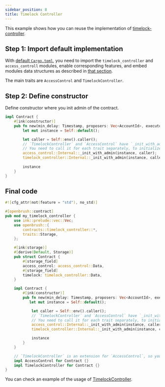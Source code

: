 ```yaml
---
sidebar_position: 8
title: Timelock Controller
---
```


This example shows how you can reuse the implementation of
[timelock-controller](https://github.com/727-Ventures/openbrush-contracts/tree/main/contracts/src/governance/timelock_controller).

## Step 1: Import default implementation

With [default `Cargo.toml`](/smart-contracts/overview#the-default-toml-of-your-project-with-openbrush),
you need to import the `timelock_controller` and `access_controll` modules, enable corresponding features, and embed modules data structures
as described in [that section](/smart-contracts/overview#reuse-implementation-of-traits-from-openbrush).

The main traits are `AccessControl` and `TimelockController`.

## Step 2: Define constructor

Define constructor where you init admin of the contract.

```rust
impl Contract {
    #[ink(constructor)]
    pub fn new(min_delay: Timestamp, proposers: Vec<AccountId>, executors: Vec<AccountId>) -> Self {
        let mut instance = Self::default();

        let caller = Self::env().caller();
        // `TimelockController` and `AccessControl` have `_init_with_admin` methods.
        // You need to call it for each trait separately, to initialize everything for these traits.
        access_control::Internal::_init_with_admin(instance, caller);
        timelock_controller::Internal::_init_with_admin(instance, caller, min_delay, proposers, executors);
        
        instance
    }
}
```

## Final code

```rust
#![cfg_attr(not(feature = "std"), no_std)]

#[openbrush::contract]
pub mod my_timelock_controller {
    use ink::prelude::vec::Vec;
    use openbrush::{
        contracts::timelock_controller::*,
        traits::Storage,
    };

    #[ink(storage)]
    #[derive(Default, Storage)]
    pub struct Contract {
        #[storage_field]
        access_control: access_control::Data,
        #[storage_field]
        timelock: timelock_controller::Data,
    }

    impl Contract {
        #[ink(constructor)]
        pub fn new(min_delay: Timestamp, proposers: Vec<AccountId>, executors: Vec<AccountId>) -> Self {
           let mut instance = Self::default();

            let caller = Self::env().caller();
            // `TimelockController` and `AccessControl` have `_init_with_admin` methods.
            // You need to call it for each trait separately, to initialize everything for these traits.
            access_control::Internal::_init_with_admin(instance, caller);
            timelock_controller::Internal::_init_with_admin(instance, caller, min_delay, proposers, executors);

            instance
        }
    }

    // `TimelockController` is an extension for `AccessControl`, so you have to inherit logic related to both modules.
    impl AccessControl for Contract {}
    impl TimelockController for Contract {}
}
```

You can check an example of the usage of [TimelockController](https://github.com/727-Ventures/openbrush-contracts/tree/main/examples/timelock_controller).